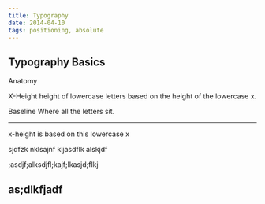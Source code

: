 ```yaml
---
title: Typography
date: 2014-04-10
tags: positioning, absolute
---
```


<article>
<h1>Typography Basics</h1>









Anatomy

X-Height
height of lowercase letters based on the height of the lowercase x. 


Baseline
Where all the letters sit. 

<div class="box cf">
	<hr class="line">
	<p>x-height is based on this lowercase x</p>
</div>




<p>sjdfzk nklsajnf kljasdflk alskjdf </p>
<p>;asdjf;alksdjfl;kajf;lkasjd;flkj</p>


<h1></h1>
<h1>as;dlkfjadf</h1>


</article>